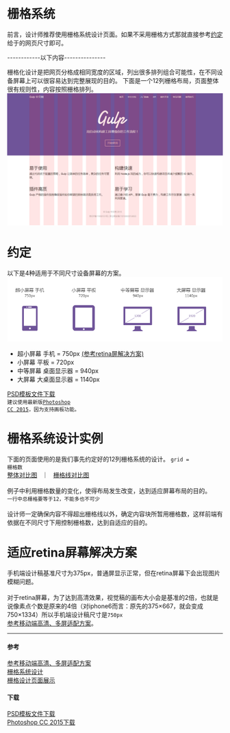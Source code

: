 栅格系统
=================
前言，设计师推荐使用栅格系统设计页面。如果不采用栅格方式那就直接参考<a href="#">约定</a>给于的网页尺寸即可。

------------以下内容---------------


栅格化设计是把网页分格成相同宽度的区域，列出很多排列组合可能性，在不同设备屏幕上可以很容易达到完整展现的目的。
下面是一个12列栅格布局，页面整体很有规则性，内容按照栅格排列。
![ABC](https://raw.githubusercontent.com/ColdXu/grid-design/master/img/11.gif) 


约定
=================

以下是4种适用于不同尺寸设备屏幕的方案。
![ABC](https://raw.githubusercontent.com/ColdXu/grid-design/master/img/icon.gif) 

* 超小屏幕 手机 = 750px [(参考retina屏解决方案)](#jump)
* 小屏幕 平板 = 720px
* 中等屏幕 桌面显示器 = 940px
* 大屏幕 大桌面显示器 = 1140px

[PSD模板文件下载](https://github.com/ColdXu/grid-design/raw/master/%E6%A0%85%E6%A0%BC%E6%A8%A1%E6%9D%BF.rar)</br>
<code>建议使用最新版[Photoshop CC 2015](http://www.52pojie.cn/forum.php?mod=viewthread&tid=376249&from=album)，因为支持画板功能。</code>

栅格系统设计实例
=================

下面的页面使用的是我们事先约定好的12列栅格系统的设计。
<code>grid = 栅格数</code>
</br>
[整体对比图](https://raw.githubusercontent.com/ColdXu/grid-design/master/img/img1.gif)
&nbsp;&nbsp;｜&nbsp;&nbsp;
[栅格线对比图](https://raw.githubusercontent.com/ColdXu/grid-design/master/img/img2.gif)
</br>
</br>
例子中利用栅格数量的变化，使得布局发生改变，达到适应屏幕布局的目的。</br><code>一行中总栅格要等于12，不能多也不可少</code>
</br>
</br>
设计师一定确保内容不得超出栅格线以外，确定内容块所暂用栅格数，这样前端有依据在不同尺寸下用控制栅格数，达到自适应的目的。

适应retina屏幕解决方案
=================
<div id="jump"></div>

手机端设计稿基准尺寸为375px，普通屏显示正常，但在retina屏幕下会出现图片模糊问题。
</br>
</br>
对于retina屏幕，为了达到高清效果，视觉稿的画布大小会是基准的2倍，也就是说像素点个数是原来的4倍（对iphone6而言：原先的375×667，就会变成750×1334）所以手机端设计稿尺寸是<code>750px</code>
</br>[参考移动端高清、多屏适配方案](http://div.io/topic/1092?page=1#4713)。

---------------------------------------

#### 参考
[参考移动端高清、多屏适配方案](http://div.io/topic/1092?page=1#4713)</br>
[栅格系统设计](http://ued.taobao.org/blog/2008/09/grid_systems/)</br>
[栅格设计页面展示](http://mediaqueri.es/)

#### 下载 
[PSD模板文件下载](https://github.com/ColdXu/grid-design/raw/master/%E6%A0%85%E6%A0%BC%E6%A8%A1%E6%9D%BF.rar)</br>
[Photoshop CC 2015下载](http://www.52pojie.cn/forum.php?mod=viewthread&tid=376249&from=album)